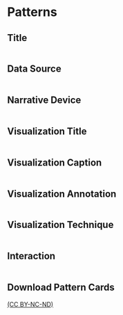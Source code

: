 # Patterns

## Title
<table id="ttl" class="designpatterns">
</table>


## Data Source
<table id="dataSource" class="designpatterns">
</table>


## Narrative Device
<table id="narrativeDevice" class="designpatterns">
</table>


## Visualization Title
<table id="visTitle" class="designpatterns">
</table>


## Visualization Caption
<table id="visCaption" class="designpatterns">
</table>


## Visualization Annotation
<table id="visAnnotation" class="designpatterns">
</table>


## Visualization Technique
<table id="visTech" class="designpatterns">
</table>


## Interaction
<table id="inter" class="designpatterns">
</table>


## Download Pattern Cards

[(CC BY-NC-ND)](https://creativecommons.org/licenses/by-nc-nd/4.0/)


